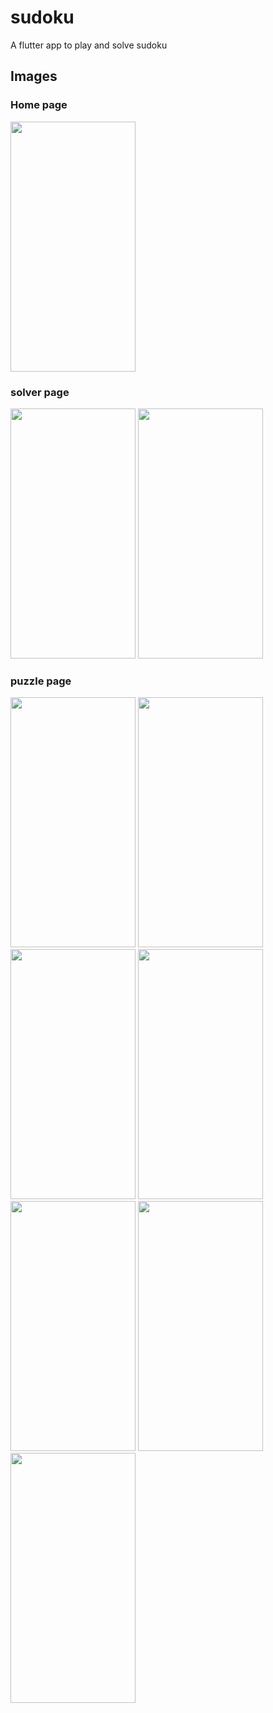 # sudoku

A flutter app to play and solve sudoku

## Images

<h3>Home page</h3>
<img src="https://user-images.githubusercontent.com/60638127/145600205-0fd140c4-0ef7-4f97-9145-305550666037.png" width="200" height="400" />

<h3>solver page</h3>
<img src="https://user-images.githubusercontent.com/60638127/145598267-aa1b58e4-efbf-48bd-9ccd-085adbb24138.png" width="200" height="400" />
<img src="https://user-images.githubusercontent.com/60638127/145598277-6d827d22-3b47-44a0-a84e-531c1a5b9203.png" width="200" height="400" />

<h3>puzzle page</h3>
<img src="https://user-images.githubusercontent.com/60638127/145598786-f2a6b7a8-0c23-4e1c-94aa-5bae75035673.png" width="200" height="400" />
<img src="https://user-images.githubusercontent.com/60638127/145598110-1c3d8b3c-ef5a-4ed8-8e1d-3ed1d9b2b940.png" width="200" height="400" />
<img src="https://user-images.githubusercontent.com/60638127/145598138-1b0b894a-4187-4b97-ab6c-94e669a36401.png" width="200" height="400" />
<img src="https://user-images.githubusercontent.com/60638127/145598156-7f9c534a-5a23-45ed-b59e-504c9a1692b2.png" width="200" height="400" />
<img src="https://user-images.githubusercontent.com/60638127/145598179-ec5ebd4e-5098-4ff9-a84e-d800211a7875.png" width="200" height="400" />
<img src="https://user-images.githubusercontent.com/60638127/145598205-b3ab0678-6c0e-4a36-9206-515c5a6f6b75.png" width="200" height="400" />
<img src="https://user-images.githubusercontent.com/60638127/145598195-bdd03ac0-1d06-40d7-8e24-b3230acfa948.png" width="200" height="400" />
  

